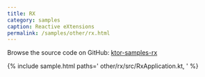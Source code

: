 ```yaml
---
title: RX
category: samples
caption: Reactive eXtensions
permalink: /samples/other/rx.html
---
```


Browse the source code on GitHub: [ktor-samples-rx](https://github.com/ktorio/ktor-samples/tree/master/other/rx)

{% include sample.html paths='
    other/rx/src/RxApplication.kt,
' %}
